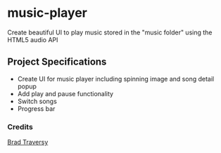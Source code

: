 # music-player

Create beautiful UI to play music stored in the "music folder" using the HTML5 audio API

## Project Specifications

- Create UI for music player including spinning image and song detail popup
- Add play and pause functionality
- Switch songs
- Progress bar

### Credits
[Brad Traversy](https://github.com/bradtraversy/vanillawebprojects/tree/master/music-player")
